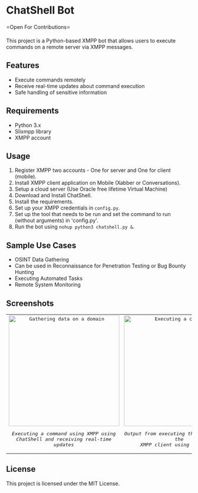 # ChatShell Bot

⭐Open For Contributions⭐

This project is a Python-based XMPP bot that allows users to execute commands on a remote server via XMPP messages.

## Features
- Execute commands remotely
- Receive real-time updates about command execution
- Safe handling of sensitive information

## Requirements
- Python 3.x
- Slixmpp library
- XMPP account

## Usage
1. Register XMPP two accounts - One for server and One for client (mobile).
2. Install XMPP client application on Mobile (Xabber or Conversations).
3. Setup a cloud server (Use Oracle free lifetime Virtual Machine)
4. Download and Install ChatShell.
5. Install the requirements.
6. Set up your XMPP credentials in `config.py`.
7. Set up the tool that needs to be run and set the command to run (without arguments) in 'config.py'.
7. Run the bot using `nohup python3 chatshell.py &`.


## Sample Use Cases
- OSINT Data Gathering
- Can be used in Reconnaissance for Penetration Testing or Bug Bounty Hunting
- Executing Automated Tasks
- Remote System Monitoring

## Screenshots

<kbd>
<table>
    <tr>
      <td align="center">
        <img src="https://github.com/user-attachments/assets/5ce67568-7520-4de5-aa4a-6a7e7349bb5e" alt="Gathering data on a domain" width="300" height="300" />
        <p><em>Executing a command using XMPP using <br>ChatShell and receiving real-time updates</em></p>
      </td>
      <td align="center">
        <img src="https://github.com/user-attachments/assets/3b1f0d74-17c8-421b-b14e-77d0349ea5e9" alt="Executing a command" width="300" height="300" />
        <p><em>Output from executing the command from the <br> XMPP client using ChatShell</em></p>
      </td>
    </tr>
</table>
</kbd>





## License
This project is licensed under the MIT License.
